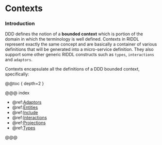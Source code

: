 # Contexts

### Introduction
DDD defines the notion of a **bounded context** which is portion of the domain
in which the terminology is well defined. Contexts in RIDDL represent exactly 
the same concept and are basically a container of various definitions that 
will be generated into a micro-service definition.  They also support some other
generic RIDDL constructs such as `types`, `interactions` and `adaptors`.

Contexts encapsulate all the definitions of a DDD bounded context, specifically:

@@toc { depth=2 }

@@@ index

* @ref:[Adaptors](context/adaptors.md)
* @ref:[Entities](context/entities.md)
* @ref:[Include](../includes.md)
* @ref:[Interactions](../interactions.md)
* @ref:[Projections](context/projections.md)
* @ref:[Types](../types.md)

@@@
